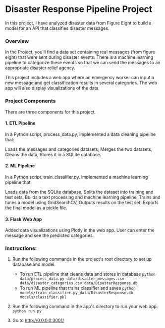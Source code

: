 # Disaster Response Pipeline Project
In this project, I have analyzed disaster data from Figure Eight to build a model for an API that classifies disaster messages.

### Overview
In the Project, you'll find a data set containing real messages (from figure eight) that were sent during disaster events. There is a machine learning pipeline to categorize these events so that we can send the messages to an appropriate disaster relief agency.

This project includes a web app where an emergency worker can input a new message and get classification results in several categories. The web app will also display visualizations of the data.

### Project Components
There are three components for this project.

#### 1. ETL Pipeline
In a Python script, process_data.py, implemented a data cleaning pipeline that:

Loads the messages and categories datasets,
Merges the two datasets,
Cleans the data,
Stores it in a SQLite database.

#### 2. ML Pipeline
In a Python script, train_classifier.py, implemented a machine learning pipeline that:

Loads data from the SQLite database,
Splits the dataset into training and test sets,
Builds a text processing and machine learning pipeline,
Trains and tunes a model using GridSearchCV,
Outputs results on the test set,
Exports the final model as a pickle file.

#### 3. Flask Web App

Added data visualizations using Plotly in the web app. User can enter the message and see the predicted categories.

### Instructions:
1. Run the following commands in the project's root directory to set up database and model.

    - To run ETL pipeline that cleans data and stores in database
        `python data/process_data.py data/disaster_messages.csv data/disaster_categories.csv data/DisasterResponse.db`
    - To run ML pipeline that trains classifier and saves
        `python models/train_classifier.py data/DisasterResponse.db models/classifier.pkl`

2. Run the following command in the app's directory to run your web app.
    `python run.py`

3. Go to http://0.0.0.0:3001/

